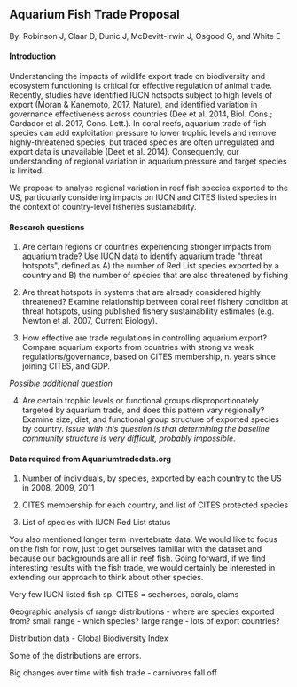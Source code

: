 ## Aquarium Fish Trade Proposal 
By: Robinson J, Claar D, Dunic J, McDevitt-Irwin J, Osgood G, and White E  


#### Introduction  

Understanding the impacts of wildlife export trade on biodiversity and ecosystem functioning is critical for effective regulation of animal trade. Recently, studies have identified IUCN hotspots subject to high levels of export (Moran & Kanemoto, 2017, Nature), and identified variation in  governance effectiveness across countries (Dee et al. 2014, Biol. Cons.; Cardador et al. 2017, Cons. Lett.). In coral reefs, aquarium trade of fish species can add exploitation pressure to lower trophic levels and remove highly-threatened species, but traded species are often unregulated and export data is unavailable (Deet et al. 2014). Consequently, our understanding of regional variation in aquarium pressure and target species is limited.

We propose to analyse regional variation in reef fish species exported to the US, particularly considering impacts on IUCN and CITES listed species in the context of country-level fisheries sustainability. 

#### Research questions  

1. Are certain regions or countries experiencing stronger impacts from aquarium trade? Use IUCN data to identify aquarium trade "threat hotspots", defined as A) the number of Red List species exported by a country and B) the number of species that are also threatened by fishing 

2. Are threat hotspots in systems that are already considered highly threatened? Examine relationship between coral reef fishery condition at threat hotspots, using published fishery sustainability estimates (e.g. Newton et al. 2007, Current Biology).

2. How effective are trade regulations in controlling aquarium export? Compare aquarium exports from countries with strong vs weak regulations/governance, based on CITES membership, n. years since joining CITES, and GDP.

*Possible additional question*

4. Are certain trophic levels or functional groups disproportionately targeted by aquarium trade, and does this pattern vary regionally? Examine size, diet, and functional group structure of exported species by country. *Issue with this question is that determining the baseline community structure is very difficult, probably impossible*.

  
#### Data required from Aquariumtradedata.org 

1. Number of individuals, by species, exported by each country to the US in 2008, 2009, 2011

2. CITES membership for each country, and list of CITES protected species

3. List of species with IUCN Red List status  

You also mentioned longer term invertebrate data. We would like to focus on the fish for now, just to get ourselves familiar with the dataset and because our backgrounds are all in reef fish. Going forward, if we find interesting results with the fish trade, we would certainly be interested in extending our approach to think about other species.


Very few IUCN listed fish sp.
CITES = seahorses, corals, clams

Geographic analysis of range distributions - where are species exported from? small range - which species? large range - lots of export countries?

Distribution data - Global Biodiversity Index

Some of the distributions are errors.

Big changes over time with fish trade - carnivores fall off 